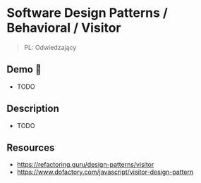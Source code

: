 # Software Design Patterns / Behavioral / Visitor

> PL: Odwiedzający

## Demo 🎉

* TODO

## Description

* TODO

## Resources

* <https://refactoring.guru/design-patterns/visitor>
* <https://www.dofactory.com/javascript/visitor-design-pattern>
